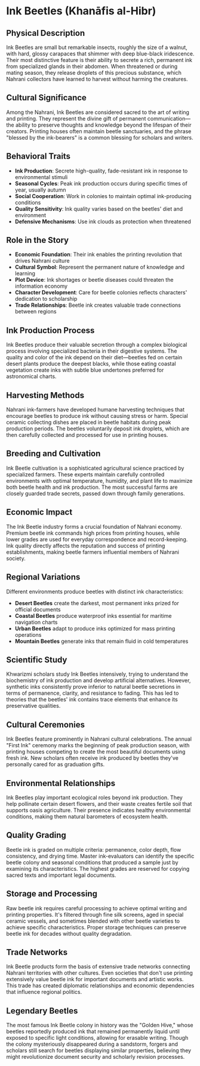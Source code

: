 # Ink Beetles (Khanāfis al-Hibr)

## Physical Description
Ink Beetles are small but remarkable insects, roughly the size of a walnut, with hard, glossy carapaces that shimmer with deep blue-black iridescence. Their most distinctive feature is their ability to secrete a rich, permanent ink from specialized glands in their abdomen. When threatened or during mating season, they release droplets of this precious substance, which Nahrani collectors have learned to harvest without harming the creatures.

## Cultural Significance
Among the Nahrani, Ink Beetles are considered sacred to the art of writing and printing. They represent the divine gift of permanent communication—the ability to preserve thoughts and knowledge beyond the lifespan of their creators. Printing houses often maintain beetle sanctuaries, and the phrase "blessed by the ink-bearers" is a common blessing for scholars and writers.

## Behavioral Traits
- **Ink Production**: Secrete high-quality, fade-resistant ink in response to environmental stimuli
- **Seasonal Cycles**: Peak ink production occurs during specific times of year, usually autumn
- **Social Cooperation**: Work in colonies to maintain optimal ink-producing conditions
- **Quality Sensitivity**: Ink quality varies based on the beetles' diet and environment
- **Defensive Mechanisms**: Use ink clouds as protection when threatened

## Role in the Story
- **Economic Foundation**: Their ink enables the printing revolution that drives Nahrani culture
- **Cultural Symbol**: Represent the permanent nature of knowledge and learning
- **Plot Device**: Ink shortages or beetle diseases could threaten the information economy
- **Character Development**: Care for beetle colonies reflects characters' dedication to scholarship
- **Trade Relationships**: Beetle ink creates valuable trade connections between regions

## Ink Production Process
Ink Beetles produce their valuable secretion through a complex biological process involving specialized bacteria in their digestive systems. The quality and color of the ink depend on their diet—beetles fed on certain desert plants produce the deepest blacks, while those eating coastal vegetation create inks with subtle blue undertones preferred for astronomical charts.

## Harvesting Methods
Nahrani ink-farmers have developed humane harvesting techniques that encourage beetles to produce ink without causing stress or harm. Special ceramic collecting dishes are placed in beetle habitats during peak production periods. The beetles voluntarily deposit ink droplets, which are then carefully collected and processed for use in printing houses.

## Breeding and Cultivation
Ink Beetle cultivation is a sophisticated agricultural science practiced by specialized farmers. These experts maintain carefully controlled environments with optimal temperature, humidity, and plant life to maximize both beetle health and ink production. The most successful farms are closely guarded trade secrets, passed down through family generations.

## Economic Impact
The Ink Beetle industry forms a crucial foundation of Nahrani economy. Premium beetle ink commands high prices from printing houses, while lower grades are used for everyday correspondence and record-keeping. Ink quality directly affects the reputation and success of printing establishments, making beetle farmers influential members of Nahrani society.

## Regional Variations
Different environments produce beetles with distinct ink characteristics:
- **Desert Beetles** create the darkest, most permanent inks prized for official documents
- **Coastal Beetles** produce waterproof inks essential for maritime navigation charts
- **Urban Beetles** adapt to produce inks optimized for mass printing operations
- **Mountain Beetles** generate inks that remain fluid in cold temperatures

## Scientific Study
Khwarizmi scholars study Ink Beetles intensively, trying to understand the biochemistry of ink production and develop artificial alternatives. However, synthetic inks consistently prove inferior to natural beetle secretions in terms of permanence, clarity, and resistance to fading. This has led to theories that the beetles' ink contains trace elements that enhance its preservative qualities.

## Cultural Ceremonies
Ink Beetles feature prominently in Nahrani cultural celebrations. The annual "First Ink" ceremony marks the beginning of peak production season, with printing houses competing to create the most beautiful documents using fresh ink. New scholars often receive ink produced by beetles they've personally cared for as graduation gifts.

## Environmental Relationships
Ink Beetles play important ecological roles beyond ink production. They help pollinate certain desert flowers, and their waste creates fertile soil that supports oasis agriculture. Their presence indicates healthy environmental conditions, making them natural barometers of ecosystem health.

## Quality Grading
Beetle ink is graded on multiple criteria: permanence, color depth, flow consistency, and drying time. Master ink-evaluators can identify the specific beetle colony and seasonal conditions that produced a sample just by examining its characteristics. The highest grades are reserved for copying sacred texts and important legal documents.

## Storage and Processing
Raw beetle ink requires careful processing to achieve optimal writing and printing properties. It's filtered through fine silk screens, aged in special ceramic vessels, and sometimes blended with other beetle varieties to achieve specific characteristics. Proper storage techniques can preserve beetle ink for decades without quality degradation.

## Trade Networks
Ink Beetle products form the basis of extensive trade networks connecting Nahrani territories with other cultures. Even societies that don't use printing extensively value beetle ink for important documents and artistic works. This trade has created diplomatic relationships and economic dependencies that influence regional politics.

## Legendary Beetles
The most famous Ink Beetle colony in history was the "Golden Hive," whose beetles reportedly produced ink that remained permanently liquid until exposed to specific light conditions, allowing for erasable writing. Though the colony mysteriously disappeared during a sandstorm, forgers and scholars still search for beetles displaying similar properties, believing they might revolutionize document security and scholarly revision processes.
